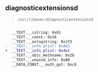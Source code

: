 ## diagnosticextensionsd

> `/usr/libexec/diagnosticextensionsd`

```diff

   __TEXT.__cstring: 0x61
   __TEXT.__const: 0x18
   __TEXT.__oslogstring: 0x1f3
-  __TEXT.__info_plist: 0x4e3
+  __TEXT.__info_plist: 0x4e1
   __TEXT.__objc_methname: 0x28
   __TEXT.__unwind_info: 0x80
   __DATA_CONST.__auth_got: 0xc8

```
